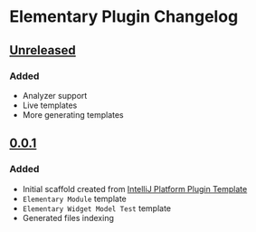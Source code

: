 # Elementary Plugin Changelog

## [Unreleased]
### Added
- Analyzer support
- Live templates
- More generating templates

## [0.0.1]
### Added
- Initial scaffold created from [IntelliJ Platform Plugin Template](https://github.com/JetBrains/intellij-platform-plugin-template)
- `Elementary Module` template
- `Elementary Widget Model Test` template
- Generated files indexing

<!--TODO make real links -->
[Unreleased]: https:link-to-unreleased-changelog-compare-git-tags
[0.0.1]: https:link-to-0.0.1-vs-0.0.0-changelog-compare-git-tags

